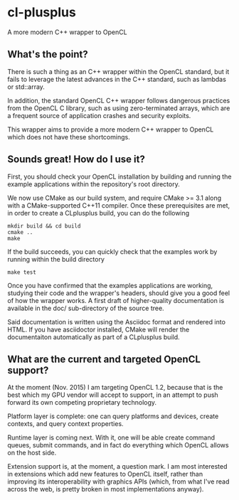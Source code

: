# cl-plusplus
A more modern C++ wrapper to OpenCL

## What's the point?
There is such a thing as an C++ wrapper within the OpenCL standard, but it fails to leverage the latest advances in the C++ standard, such as lambdas or std::array.

In addition, the standard OpenCL C++ wrapper follows dangerous practices from the OpenCL C library, such as using zero-terminated arrays, which are a frequent source of application crashes and security exploits.

This wrapper aims to provide a more modern C++ wrapper to OpenCL which does not have these shortcomings.

## Sounds great! How do I use it?
First, you should check your OpenCL installation by building and running the example applications within the repository's root directory.

We now use CMake as our build system, and require CMake >= 3.1 along with a CMake-supported C++11 compiler. Once these prerequisites are met, in order to create a CLplusplus build, you can do the following

    mkdir build && cd build
    cmake ..
    make

If the build succeeds, you can quickly check that the examples work by running within the build directory

    make test

Once you have confirmed that the examples applications are working, studying their code and the wrapper's headers, should give you a good feel of how the wrapper works. A first draft of higher-quality documentation is available in the doc/ sub-directory of the source tree.

Said documentation is written using the Asciidoc format and rendered into HTML. If you have asciidoctor installed, CMake will render the documentaiton automatically as part of a CLplusplus build.

## What are the current and targeted OpenCL support?
At the moment (Nov. 2015) I am targeting OpenCL 1.2, because that is the best which my GPU vendor will accept to support, in an attempt to push forward its own competing proprietary technology.

Platform layer is complete: one can query platforms and devices, create contexts, and query context properties.

Runtime layer is coming next. With it, one will be able create command queues, submit commands, and in fact do everything which OpenCL allows on the host side.

Extension support is, at the moment, a question mark. I am most interested in extensions which add new features to OpenCL itself, rather than improving its interoperability with graphics APIs (which, from what I've read across the web, is pretty broken in most implementations anyway).
